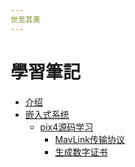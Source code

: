 ```yaml
---
世至其美
---
```


# 學習筆記

* [介绍](README.md)
* [嵌入式系统]()
  * [pix4源码学习]()
    * [MavLink传输协议]()
    * [生成数字证书](centos7生成数字证书----20181128.md)



